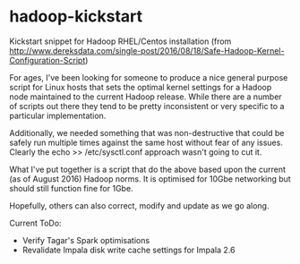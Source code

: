 # hadoop-kickstart
Kickstart snippet for Hadoop RHEL/Centos installation
(from http://www.dereksdata.com/single-post/2016/08/18/Safe-Hadoop-Kernel-Configuration-Script)

For ages, I've been looking for someone to produce a nice general purpose script for Linux hosts that sets the optimal kernel settings for a Hadoop node maintained to the current Hadoop release.  While there are a number of scripts out there they tend to be pretty inconsistent or very specific to a particular implementation.
 
Additionally, we needed something that was non-destructive that could be safely run multiple times against the same host without fear of any issues.  Clearly the echo >> /etc/sysctl.conf approach wasn't going to cut it.
 
What I've put together is a script that do the above based upon the current (as of August 2016) Hadoop norms.  It is optimised for 10Gbe networking but should still function fine for 1Gbe.
 
Hopefully, others can also correct, modify and update as we go along.

Current ToDo:
- Verify Tagar's Spark optimisations
- Revalidate Impala disk write cache settings for Impala 2.6
